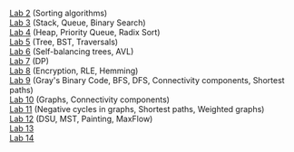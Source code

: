 [Lab 2](https://github.com/RuReVange/ITMO.Data-Structures-And-Algorithms/tree/main/Laboratory№2)
(Sorting algorithms)<br/>
[Lab 3](https://github.com/RuReVange/ITMO.Data-Structures-And-Algorithms/tree/main/Laboratory№3)
(Stack, Queue, Binary Search)<br/>
[Lab 4](https://github.com/RuReVange/ITMO.Data-Structures-And-Algorithms/tree/main/Laboratory№4)
(Heap, Priority Queue, Radix Sort)<br/>
[Lab 5](https://github.com/RuReVange/ITMO.Data-Structures-And-Algorithms/tree/main/Laboratory№5)
(Tree, BST, Traversals)<br/>
[Lab 6](https://github.com/RuReVange/ITMO.Data-Structures-And-Algorithms/tree/main/Laboratory№6)
(Self-balancing trees, AVL)<br/>
[Lab 7](https://github.com/RuReVange/ITMO.Data-Structures-And-Algorithms/tree/main/Laboratory№7)
(DP)<br/>
[Lab 8](https://github.com/RuReVange/ITMO.Data-Structures-And-Algorithms/tree/main/Laboratory№8)
(Encryption, RLE, Hemming)<br/>
[Lab 9](https://github.com/RuReVange/ITMO.Data-Structures-And-Algorithms/tree/main/Laboratory№9)
(Gray's Binary Code, BFS, DFS, Connectivity components, Shortest paths)<br/>
[Lab 10](https://github.com/RuReVange/ITMO.Data-Structures-And-Algorithms/tree/main/Laboratory№10)
(Graphs, Connectivity components)<br/>
[Lab 11](https://github.com/RuReVange/ITMO.Data-Structures-And-Algorithms/tree/main/Laboratory№11)
(Negative cycles in graphs, Shortest paths, Weighted graphs)<br/>
[Lab 12](https://github.com/RuReVange/ITMO.Data-Structures-And-Algorithms/tree/main/Laboratory№12)
(DSU, MST, Painting, MaxFlow)<br/>
[Lab 13](https://github.com/RuReVange/ITMO.Data-Structures-And-Algorithms/tree/main/Laboratory№13)
<br/>
[Lab 14](https://github.com/RuReVange/ITMO.Data-Structures-And-Algorithms/tree/main/Laboratory№14)
